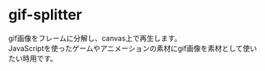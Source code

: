 # gif-splitter
gif画像をフレームに分解し、canvas上で再生します。<br>
JavaScriptを使ったゲームやアニメーションの素材にgif画像を素材として使いたい時用です。<br>
